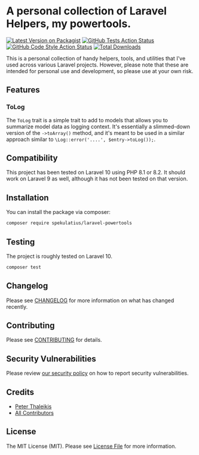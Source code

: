 # A personal collection of Laravel Helpers, my powertools.

[![Latest Version on Packagist](https://img.shields.io/packagist/v/spekulatius/laravel-powertools.svg?style=flat-square)](https://packagist.org/packages/spekulatius/laravel-powertools)
[![GitHub Tests Action Status](https://img.shields.io/github/actions/workflow/status/spekulatius/laravel-powertools/run-tests.yml?branch=main&label=tests&style=flat-square)](https://github.com/spekulatius/laravel-powertools/actions?query=workflow%3Arun-tests+branch%3Amain)
[![GitHub Code Style Action Status](https://img.shields.io/github/actions/workflow/status/spekulatius/laravel-powertools/fix-php-code-style-issues.yml?branch=main&label=code%20style&style=flat-square)](https://github.com/spekulatius/laravel-powertools/actions?query=workflow%3A"Fix+PHP+code+style+issues"+branch%3Amain)
[![Total Downloads](https://img.shields.io/packagist/dt/spekulatius/laravel-powertools.svg?style=flat-square)](https://packagist.org/packages/spekulatius/laravel-powertools)

This is a personal collection of handy helpers, tools, and utilities that I've used across various Laravel projects. However, please note that these are intended for personal use and development, so please use at your own risk.

## Features

### ToLog

The `ToLog` trait is a simple trait to add to models that allows you to summarize model data as logging context. It's essentially a slimmed-down version of the `->toArray()` method, and it's meant to be used in a similar approach similar to `\Log::error('....', $entry->toLog());`.

## Compatibility

This project has been tested on Laravel 10 using PHP 8.1 or 8.2. It should work on Laravel 9 as well, although it has not been tested on that version.

## Installation

You can install the package via composer:

```bash
composer require spekulatius/laravel-powertools
```

<!--
You can publish and run the migrations with:

```bash
php artisan vendor:publish --tag="laravel-powertools-migrations"
php artisan migrate
```

You can publish the config file with:

```bash
php artisan vendor:publish --tag="laravel-powertools-config"
```

This is the contents of the published config file:

```php
return [
];
```

Optionally, you can publish the views using

```bash
php artisan vendor:publish --tag="laravel-powertools-views"
```

## Usage

```php
$laravelPowertools = new Spekulatius\LaravelPowertools();
echo $laravelPowertools->echoPhrase('Hello, Spekulatius!');
```
-->

## Testing

The project is roughly tested on Laravel 10.

```bash
composer test
```

## Changelog

Please see [CHANGELOG](CHANGELOG.md) for more information on what has changed recently.

## Contributing

Please see [CONTRIBUTING](CONTRIBUTING.md) for details.

## Security Vulnerabilities

Please review [our security policy](../../security/policy) on how to report security vulnerabilities.

## Credits

- [Peter Thaleikis](https://github.com/spekulatius)
- [All Contributors](../../contributors)

## License

The MIT License (MIT). Please see [License File](LICENSE.md) for more information.
